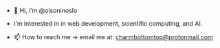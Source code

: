 - 👋 Hi, I’m @olsoninoslo

- I’m interested in in web development, scientific computing, and AI.

- 📫 How to reach me -> email me at: charmbottomtop@protonmail.com

<!---
olsoninoslo/olsoninoslo is a ✨ special ✨ repository because its `README.md` (this file) appears on your GitHub profile.
You can click the Preview link to take a look at your changes.
--->
